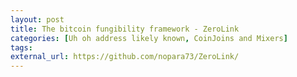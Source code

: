 ```yaml
---
layout: post
title: The bitcoin fungibility framework - ZeroLink
categories: [Uh oh address likely known, CoinJoins and Mixers]
tags: 
external_url: https://github.com/nopara73/ZeroLink/
---
```

